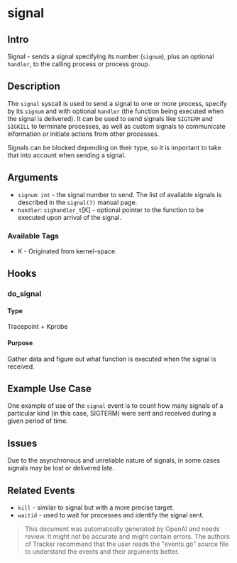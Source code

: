
# signal

## Intro
Signal - sends a signal specifying its number (`signum`), plus an optional `handler`, to the calling process or process group.

## Description
The `signal` syscall is used to send a signal to one or more process, specify by its `signum` and with optional `handler` (the function being executed when the signal is delivered). It can be used to send signals like `SIGTERM` and `SIGKILL` to terminate processes, as well as custom signals to communicate information or initiate actions from other processes. 

Signals can be blocked depending on their type, so it is important to take that into account when sending a signal.

## Arguments
* `signum`: `int` - the signal number to send. The list of available signals is described in the `signal(7)` manual page.
* `handler`: `sighandler_t`[K] - optional pointer to the function to be executed upon arrival of the signal.

### Available Tags
* K - Originated from kernel-space.

## Hooks
### do_signal
#### Type
Tracepoint + Kprobe
#### Purpose
Gather data and figure out what function is executed when the signal is received.

## Example Use Case
One example of use of the `signal` event is to count how many signals of a particular kind (in this case, SIGTERM) were sent and received during a given period of time.

## Issues
Due to the asynchronous and unreliable nature of signals, in some cases signals may be lost or delivered late.

## Related Events
* `kill` - similar to signal but with a more precise target.
* `waitid` - used to wait for processes and identify the signal sent.

> This document was automatically generated by OpenAI and needs review. It might
> not be accurate and might contain errors. The authors of Tracker recommend that
> the user reads the "events.go" source file to understand the events and their
> arguments better.
